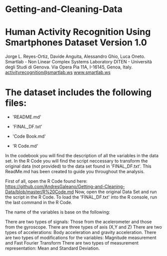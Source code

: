 Getting-and-Cleaning-Data
=========================
Human Activity Recognition Using Smartphones Dataset
Version 1.0
==================================================================
Jorge L. Reyes-Ortiz, Davide Anguita, Alessandro Ghio, Luca Oneto.
Smartlab - Non Linear Complex Systems Laboratory
DITEN - Università degli Studi di Genova.
Via Opera Pia 11A, I-16145, Genoa, Italy.
activityrecognition@smartlab.ws
www.smartlab.ws

The dataset includes the following files:
=========================================

- 'README.md'

- 'FINAL_DF.txt'

- 'Code Book.md'

- 'R Code.md'

In the codebook you will find the description of all the variables in the data set. In the R Code you will find the script neccessary to transform the original data (not provided) to the data set found in 'FINAL_DF.txt'.
This ReadMe.md has been created to guide you throughout the analysis.

First of all, open the R Code found here: https://github.com/AndresGaleano/Getting-and-Cleaning-Data/blob/master/R%20Code.md
Now, open the original Data Set and run the script in the R Code. To load the 'FINAL_DF.txt' into the R console, run the last command in the R Code.

The name of the variables is base on the following:

There are two types of signals: Those from the acelerometer and those from the gyroscope.
There are three types of axis (X,Y and Z)
There are two types of accelerations: Body acceleration and gravity acceleration.
There are two types of modifications for the variables: Magnitude measurement and Fast Fourier Transform
There are two types of measurement representation: Mean and Standard Deviation.
